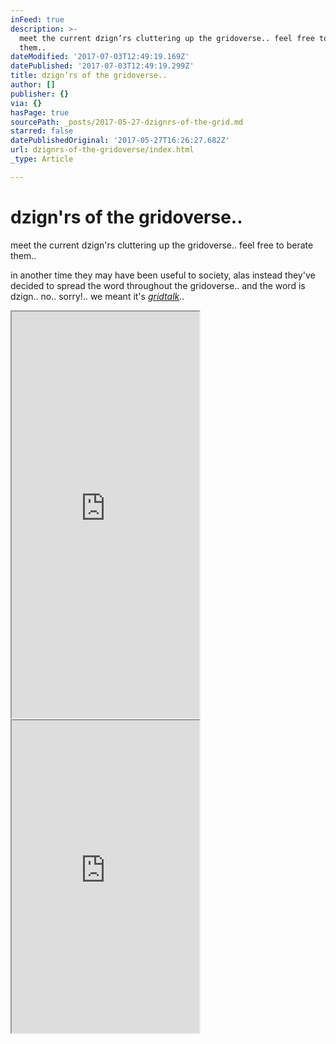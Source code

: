 ```yaml
---
inFeed: true
description: >-
  meet the current dzign’rs cluttering up the gridoverse.. feel free to berate
  them..
dateModified: '2017-07-03T12:49:19.169Z'
datePublished: '2017-07-03T12:49:19.299Z'
title: dzign’rs of the gridoverse..
author: []
publisher: {}
via: {}
hasPage: true
sourcePath: _posts/2017-05-27-dzignrs-of-the-grid.md
starred: false
datePublishedOriginal: '2017-05-27T16:26:27.682Z'
url: dzignrs-of-the-gridoverse/index.html
_type: Article

---
```

# dzign'rs of the gridoverse..

meet the current dzign'rs cluttering up the gridoverse.. feel free to berate them..

in another time they may have been useful to society, alas instead they've decided to spread the word throughout the gridoverse.. and the word is dzign.. no.. sorry!.. we meant it's _[gridtalk][0]_..

<iframe src="https://the-grid.github.io/ed-userhtml/?g=eJyt0UEKgzAQheGrZJedqdJViV6lJHGaDCZGxoHQ2zcWNwVBF10OD34-GO1gZqBBGxEIXr0MzMtDqVJKwwW5bo3LSXEATzhKwYY8cC-fNpp5koPG5IXNNAL18iZFAPSh7veuHiu5n6K1aOy3t2aHJiaVcozvrcyEbmqW2dekMoO2JNSpCl2ETKa9zuraS6w9fAQ7I5kR3P89W_VIo_b_fQDExp1n" height="650" style=""></iframe>

<iframe src="https://the-grid.github.io/ed-userhtml/?g=eJxNkU9rwzAMxe_9FMaDNYHWbsvW0T_pITDGLj3tNsZwbSV12tjBVsO6se8-pU1hN8v68Z70tK4BFWuCbyDgOePFbqlMbV3kTHuH4DDj88VsOpk9PM253AzWxrbMmo4cB--Rb9aSvqgRdbANbpLi5DRa7xIzYnFEbMp-Boy1KrCK6qKKLGNGlIDPR6jJIebnN1VuVQ1JTN8nHyuibcGS_0x-fjUJSaUsAJ6C65heSAdQCD1HCitqCGuoZ80VEzFoKrmUtJMDjaJQGnbeH4QDlOA-X3IZzUFU8e6r2NXHbHrfQoi0RNbOxIJ3MjS3aFQgj603ICgiSiyHwgdI-r3S1eA3MV6fuklGbHhNZEivm9-4iuQzTNPVWvZ5XRPVRxXjJVTt60sonBmFarwPUGR8j9jEpZS4hzJYI5SV5tuWrofcqW58RBJ4vN3jD_IBm8Q" height="500" style=""></iframe>



[0]: http://gridtalk.info/